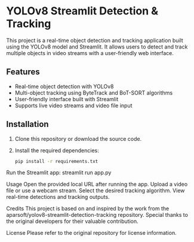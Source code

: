 # YOLOv8 Streamlit Detection & Tracking

This project is a real-time object detection and tracking application built using the YOLOv8 model and Streamlit. It allows users to detect and track multiple objects in video streams with a user-friendly web interface.

## Features

- Real-time object detection with YOLOv8
- Multi-object tracking using ByteTrack and BoT-SORT algorithms
- User-friendly interface built with Streamlit
- Supports live video streams and video file input

## Installation

1. Clone this repository or download the source code.
2. Install the required dependencies:

   ```bash
   pip install -r requirements.txt
Run the Streamlit app:
streamlit run app.py

Usage
Open the provided local URL after running the app.
Upload a video file or use a webcam stream.
Select the desired tracking algorithm.
View real-time detections and tracking outputs.

Credits
This project is based on and inspired by the work from the aparsoft/yolov8-streamlit-detection-tracking repository.
Special thanks to the original developers for their valuable contribution.

License
Please refer to the original repository for license information.